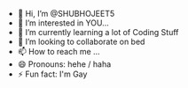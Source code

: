 - 👋 Hi, I’m @SHUBHOJEET5
- 👀 I’m interested in YOU...
- 🌱 I’m currently learning a lot of Coding Stuff
- 💞️ I’m looking to collaborate on bed
- 📫 How to reach me ...
- 😄 Pronouns: hehe / haha
- ⚡ Fun fact: I'm Gay

<!---
AkshitThakur83/AkshitThakur83 is a ✨ special ✨ repository because its `README.md` (this file) appears on your GitHub profile.
You can click the Preview link to take a look at your changes.
--->
